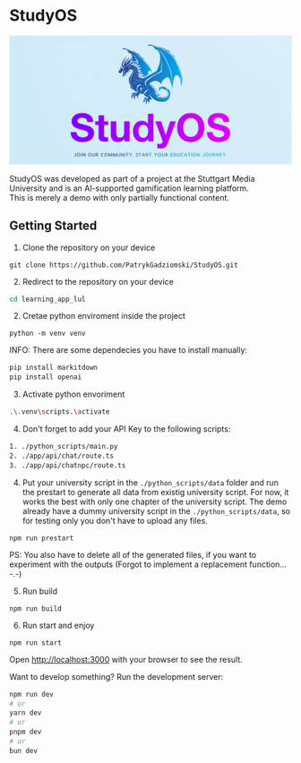 # StudyOS

![Header](./public/banner.png)

StudyOS was developed as part of a project at the Stuttgart Media University and is an AI-supported gamification learning platform.<br>
This is merely a demo with only partially functional content.

## Getting Started

1. Clone the repository on your device

```
git clone https://github.com/PatrykGadziomski/StudyOS.git
```

2. Redirect to the repository on your device

```bash
cd learning_app_lul
```

2. Cretae python enviroment inside the project

```
python -m venv venv
```
INFO: There are some dependecies you have to install manually:
```bash
pip install markitdown
pip install openai
```

3. Activate python envoriment
```bash
.\.venv\scripts.\activate
```

4. Don't forget to add your API Key to the following scripts:
```bash
1. ./python_scripts/main.py
2. ./app/api/chat/route.ts
3. ./app/api/chatnpc/route.ts
```

4. Put your university script in the ``./python_scripts/data`` folder and run the prestart to generate all data from existig university script. For now, it works the best with only one chapter of the university script.
The demo already have a dummy university script in the ``./python_scripts/data``, so for testing only you don't have to upload any files.
```
npm run prestart
```
PS: You also have to delete all of the generated files, if you want to experiment with the outputs (Forgot to implement a replacement function... -.-)

5. Run build
```
npm run build
```

6. Run start and enjoy
```
npm run start
```

Open [http://localhost:3000](http://localhost:3000) with your browser to see the result.

Want to develop something?
Run the development server:
```bash
npm run dev
# or
yarn dev
# or
pnpm dev
# or
bun dev
```

